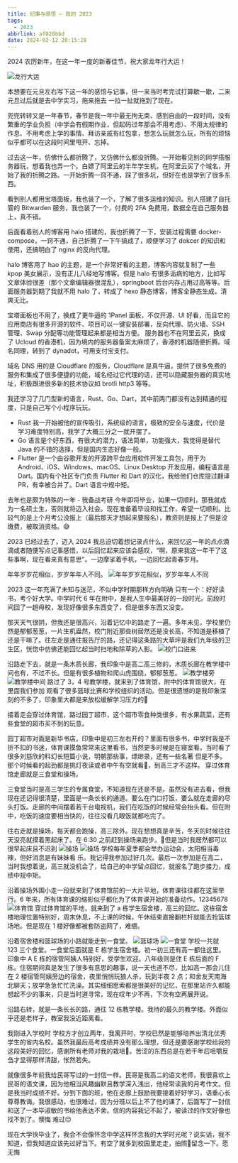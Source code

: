 ```yaml
---
title: 纪事与感悟 — 我的 2023
tags:
  - 2023
abbrlink: af028bbd
date: 2024-02-12 20:15:28
---
```


2024 农历新年，在这一年一度的新春佳节，祝大家龙年行大运！

![龙行大运](1707741873052.webp)

本想要在元旦左右写下这一年的感悟与记事，但一来当时考完试打算歇一歇，二来元旦过后就是去中学实习，拖来拖去 一拉一扯就拖到了现在。

兜兜转转又是一年春节，春节是我一年中最无拘无束、感到自由的一段时间，没有繁重的学业负担（中学会有假期作业，但起码过年那会不用考虑）、不用太规律的作息、不用考虑上学的事情、拜访亲戚有红包拿，想怎么玩就怎么玩，所有的烦恼似乎都可以在这段时间里甩开、忘掉。

过去这一年，仿佛什么都折腾了，又仿佛什么都没折腾。一开始看见别的同学搭服务器玩，想着我也弄一个。白嫖了阿里云的半年学生机，在阿里云买了个域名，开始了我的折腾之路。一开始折腾一窍不通，踩了很多坑，但好在也是学到了很多东西。

看到别人都用宝塔面板，我也装了一个，了解了很多运维的知识。别人搭建了自托管的 Bitwarden 服务，我也装了一个，付费的 2FA 免费用，数据全在自己服务器上，真不错。

后面看着别人的博客用 halo 搭建的，我也折腾了一下，安装过程需要 docker-compose，一窍不通，自己折腾了一下午搞成了，顺便学习了 dokcer 的知识和使用，还搞明白了 nginx 的反向代理。

halo 博客用了 hao 的主题，是一个非常好看的主题，博客内容就复制了一些 kpop 美女展示，没有正儿八经地写博客。但是 halo 有很多诟病的地方，比如写文章体验很差（那个文章编辑器很混乱），springboot 后台内存占用过高等等。后面服务器到期了我就不用 halo 了，转成了 hexo 静态博客，博客全静态生成，清爽无比。

宝塔面板也不用了，换成了更牛逼的 1Panel 面板，不仅开源、UI 好看，而且它的应用商店有很多开源的软件、项目可以一键安装部署，反向代理、防火墙、SSH 管理、Swap 分配等功能管理起来都是相当方便。
服务器也不在阿里云买，换成了 Ucloud 的香港机，因为境内的服务器备案太麻烦了，香港的机器随便折腾。域名同理，转到了 dynadot，可用支付宝支付。

域名 DNS 用的是 Cloudflare 的服务，Cloudflare 是真牛逼，提供了很多免费的服务和集成了很多便捷的功能，域名经过它代理的话，还可以隐藏服务器的真实地址，积极跟进很多新的技术协议如 brotli http3  等等。

我还学习了几门型新的语言，Rust、Go、Dart，其中前两门都没有达到精通的程度，只是自己写个小程序玩玩。
- Rust 我一开始被他的宣传吸引，系统级的语言，极致的安全与速度，代价是学习难度特别高，我学了大概三分之一就开摆了。
- Go 语言是个好东西，有很大的潜力，语法简单，功能强大，我觉得是替代 Java 的不错的选择，但是国内生态好像一般。
- Flutter 是一个由谷歌开发的开源跨平台应用软件开发工具包，用于为 Android、iOS、Windows、macOS、Linux Desktop 开发应用，编程语言是 Dart。国内有个社区专门负责 Flutter 和 Dart 的汉化，我给他们仓库提过翻译 PR，有幸被合并了。Dart 语言中规中矩。

去年也是颇为特殊的一年 - 我备战考研 今年即将毕业，如果一切顺利，那我就成为一名硕士生，否则就将迈入社会。现在准备着毕设和找工作，希望一切顺利。比较气的是上个月考公没报上（最后那天才想起来要报名），教资则是报上了但是没缴费，被取消资格。😅

2023 已经过去了，迈入 2024 我总迫切着想记录点什么，来回忆这一年的点点滴滴或者随便写点记事感悟，以后回忆起来应该会感叹，“啊，原来我这一年干了这些事啊，现在看来真有意思”。一边摩挲着手机，一边回忆起青春岁月。

年年岁岁花相似，岁岁年年人不同。
![年年岁岁花相似，岁岁年年人不同](2dfe63796.webp)

2023 这一年充满了未知与迷茫，不似中学时期那样方向明确 只有一个：好好读书，考个好大学。中学时代 6 年在附中，是我人生中最美好的一段时光。前段时间回了一趟母校，发现好像很多东西变了，但是很多东西又没变。

那天天气很阴，但我还是很高兴，沿着记忆中的路走了一遍。多年未见，学校里仍然是郁郁葱葱，一片生机盎然，校门附近那些树居然还是没长高，不知道是移植了还是干嘛了。往左走是通往报告厅的路，还记得这条路的大草坪是我们九年级的卫生区，恍惚中仿佛还能回忆起当时扫地和除草的人影。
![校门口进来](1707745688367.webp)


沿路走下去，就是一条木质长廊，我印象中是高二高三修的，木质长廊在教学楼中间也有，不过不长。但是有很多植物和爬山虎围绕，郁郁葱葱。
![教学楼旁](1707745688354.webp)
![教学楼中间](1707745688342.webp)
路过了 3，4 号教学楼，就来到了体育馆，附中的体育馆很大，在里面我们参加 观看了很多篮球比赛和学校组织的活动。但是很遗憾的是我印象深刻的不多了，印象里大都是来放松缓解学习压力的🤣

接着走会穿过体育馆，路过园丁超市，这个超市零食种类很多，有水果蔬菜，还有些食堂的超市买不到的玩意。

园丁超市对面是新华书店，印象中是初三左右开的？里面有很多书，中学时我是不折不扣的书迷，体育课摸鱼常常来这里看书，当然更多时候是在寝室看。当时看了很多刘慈欣的科幻长短篇小说，明朝那些事，缥缈录，还有一些名著 但是不多。那个时候看的起劲都是挑灯夜读或者中午有空就看🤣，到高三才不这样。
穿过体育馆走廊就是三食堂和操场。

三食堂当时是高三学生的专属食堂，不知道现在还是不是。虽然没有进去看，但我现在还记得很清楚，里面是一条长长的通道。要么在门口打饭，要么就在走廊的尽头打饭。走廊的中间摆着若干台电视机，我们在吃饭的时候经常会抬头看。但在附中，吃饭的速度要相当快的，往往没看几眼饭就都吃完了。

往右走就是操场，每天都会跑操，高三除外。现在想想真是辛苦，冬天的时候往往天没亮就摸着黑起床了。在 6:30 之前赶到操场来跑步。🤣但是当时我居然都可以很早起床且不迟到
![操场](1707745688331.webp)
![操场](1707745688319.webp)
学校每年夏季都会举办运动会，太阳相当毒辣，但好消息是有妹妹看 乐。我记得我参加过好几次。最后一次参加是在高二，当时我想着说，高三就没机会了，给自己的中学留点回忆，就报名了跑步接力，成绩中规中矩。

沿着操场外围小走一段就来到了体育馆前的一大片平地，体育课往往都在这里举行。6 年来，所有体育课的缩影似乎都化为了体育课开始的准备动作。12345678
![体育馆](1707745688308.webp)
穿过体育馆的平地，就来到了 a 栋学生宿舍楼，高三的回忆。这栋宿舍楼地理位置特别好，周末休息，不上课的时候，午休结束直接翻栏杆就能去抢篮球场地。但是现在 1 楼好像都被套防盗网了，难绷。

沿着宿舍楼和篮球场的小路就能走到一食堂。
![篮球场](1707745688294.webp)
![一食堂](1707745688268.webp)
学校一共就 123 三个食堂。一食堂后面就是 E 栋学生宿舍楼。初一初三还有高一都住这里。印象中 A E 栋的宿管阿姨人特别好，受学生欢迎。八年级则是住 E 栋后面的 F 栋。住宿期间真是发生了很多有意思的趣事，说一天也道不尽，比如高一那会儿住在 2 楼宿管阿姨旁边的宿舍，夜里悄悄玩狼人杀，玩到半夜 2 点；和舍友天南海北聊天；放学急急忙忙洗澡。其实细细思索都是很美好的记忆，在那里站许久都能想起不少的事来，只是当时道寻常，现在叹年少不再，下次有空再展开说。

沿路右转，就是一条长长的路，通往 12 栋教学楼。我待的最久的教学楼。外面似乎还是老样子，教室我没近距离看。

我刚进入学校时 学校方才创立两年，我离开时，学校已然是能够培养出清北优秀学生的省内名校。虽然我最后高考成绩并没有那么理想，但还是要感谢学校给我的这段美好的回忆，感谢所有老师对我的栽培🙏。苦涩的东西总是在若干年后咀嚼反刍才显得那样清甜，怅然若失。

就像很多年前我给民哥写过的一封信一样。民哥是我高二的语文老师，我很喜欢上民哥的语文课，因为他相当风趣幽默且教学深入浅出，他经常读我的月考作文。但是我当时成绩不好。分到下面的班，他在走廊上鼓励我要接着好好学习，语重心长 尊尊教诲。我很感动，也很难过，因为分班以后上不了他的课了，后面写了一封信和送了一本毕淑敏的书给他表达不舍。信的内容我记不起了，被读过的作文好像也找不到了。懊悔 难过😔

现在大学快毕业了，我会不会像怀念中学这样怀念我的大学时光呢？说实话，我不知道，但我知道应该先过好当下。有空了就多到校园里走走，拍照📸留念一下。愿无悔
